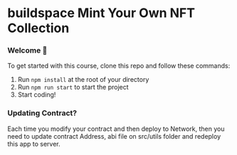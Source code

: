 # buildspace Mint Your Own NFT Collection

### **Welcome 👋**
To get started with this course, clone this repo and follow these commands:

1. Run `npm install` at the root of your directory
2. Run `npm run start` to start the project
3. Start coding!

### **Updating Contract?**
Each time you modify your contract and then deploy to Network, then you need to update
contract Address,  abi file on src/utils folder and redeploy this app to server.

